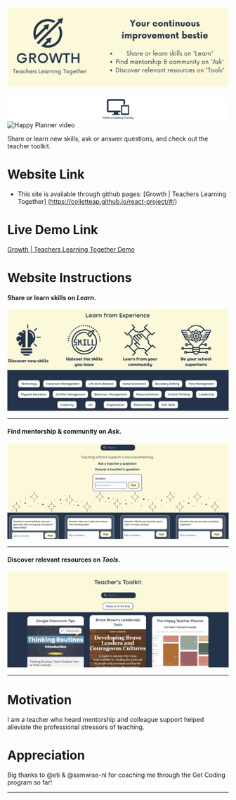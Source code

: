 # ![Growth | Teachers Learning Together](.//src/assets/GrowthLogo.png)
![Mobile and Desktop Friendly](.//src/assets/MobileDesktop.png)
![Happy Planner video](/images/HTPtop.gif)

Share or learn new skills, ask or answer questions, and check out the teacher toolkit. <br>

# **Website Link**
- This site is available through github pages: [Growth | Teachers Learning Together] (https://colletteap.github.io/react-project/#/)

# **Live Demo Link**
[Growth | Teachers Learning Together Demo]()

# **Website Instructions**

#### Share or learn skills on <strong>*Learn*</strong>.

![Learn](.//src/assets/Learn.png)
******
#### Find mentorship & community on <strong>*Ask*</strong>.

![Ask](.//src/assets/Ask.png)
******
#### Discover relevant resources on <strong>*Tools*</strong>.

![Tools](.//src/assets/Tools.png)
******

# **Motivation**
I am a teacher who heard mentorship and colleague support helped alleviate the professional stressors of teaching.


# **Appreciation**
  
  Big thanks to @eti & @samwise-nl for coaching me through the Get Coding program so far!
******
